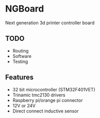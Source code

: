 # NGBoard
Next generation 3d printer controller board
## TODO
* Routing
* Software
* Testing

## Features
* 32 bit microcontroller (STM32F401VET)
* Trinamic tmc2130 drivers
* Raspberry pi/orange pi connector
* 12V or 24V 
* Direct connect inductive sensor
